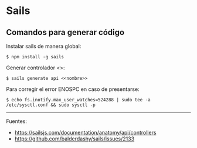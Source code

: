 # Sails

## Comandos para generar código

Instalar sails de manera global:

    $ npm install -g sails

Generar controlador <<nombre>>:

    $ sails generate api <<nombre>>

Para corregir el error ENOSPC en caso de presentarse:

    $ echo fs.inotify.max_user_watches=524288 | sudo tee -a /etc/sysctl.conf && sudo sysctl -p

---

Fuentes:

+ https://sailsjs.com/documentation/anatomy/api/controllers
+ https://github.com/balderdashy/sails/issues/2133